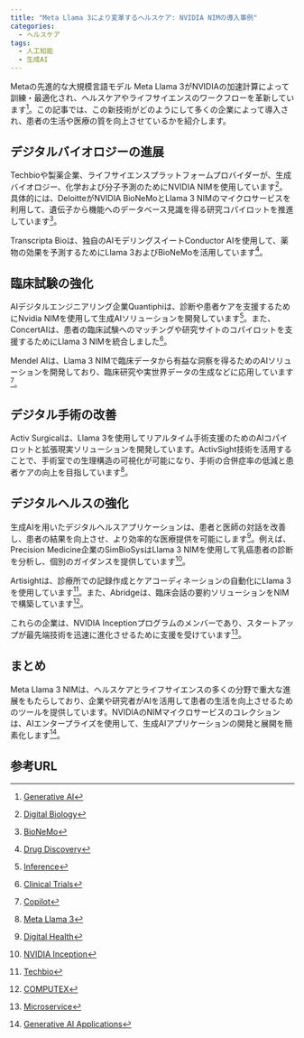 ```yaml
---
title: "Meta Llama 3により変革するヘルスケア: NVIDIA NIMの導入事例"
categories:
  - ヘルスケア
tags:
  - 人工知能
  - 生成AI
---
```

Metaの先進的な大規模言語モデル Meta Llama 3がNVIDIAの加速計算によって訓練・最適化され、ヘルスケアやライフサイエンスのワークフローを革新しています[^1]。この記事では、この新技術がどのようにして多くの企業によって導入され、患者の生活や医療の質を向上させているかを紹介します。

## デジタルバイオロジーの進展
Techbioや製薬企業、ライフサイエンスプラットフォームプロバイダーが、生成バイオロジー、化学および分子予測のためにNVIDIA NIMを使用しています[^2]。 具体的には、DeloitteがNVIDIA BioNeMoとLlama 3 NIMのマイクロサービスを利用して、遺伝子から機能へのデータベース見識を得る研究コパイロットを推進しています[^3]。

Transcripta Bioは、独自のAIモデリングスイートConductor AIを使用して、薬物の効果を予測するためにLlama 3およびBioNeMoを活用しています[^4]。

## 臨床試験の強化
AIデジタルエンジニアリング企業Quantiphiは、診断や患者ケアを支援するためにNvidia NIMを使用して生成AIソリューションを開発しています[^5]。また、ConcertAIは、患者の臨床試験へのマッチングや研究サイトのコパイロットを支援するためにLlama 3 NIMを統合しました[^6]。

Mendel AIは、Llama 3 NIMで臨床データから有益な洞察を得るためのAIソリューションを開発しており、臨床研究や実世界データの生成などに応用しています[^7]。

## デジタル手術の改善
Activ Surgicalは、Llama 3を使用してリアルタイム手術支援のためのAIコパイロットと拡張現実ソリューションを開発しています。ActivSight技術を活用することで、手術室での生理構造の可視化が可能になり、手術の合併症率の低減と患者ケアの向上を目指しています[^8]。

## デジタルヘルスの強化
生成AIを用いたデジタルヘルスアプリケーションは、患者と医師の対話を改善し、患者の結果を向上させ、より効率的な医療提供を可能にします[^9]。例えば、Precision Medicine企業のSimBioSysはLlama 3 NIMを使用して乳癌患者の診断を分析し、個別のガイダンスを提供しています[^10]。

Artisightは、診療所での記録作成とケアコーディネーションの自動化にLlama 3を使用しています[^11]。また、Abridgeは、臨床会話の要約ソリューションをNIMで構築しています[^12]。

これらの企業は、NVIDIA Inceptionプログラムのメンバーであり、スタートアップが最先端技術を迅速に進化させるために支援を受けています[^13]。

## まとめ
Meta Llama 3 NIMは、ヘルスケアとライフサイエンスの多くの分野で重大な進展をもたらしており、企業や研究者がAIを活用して患者の生活を向上させるためのツールを提供しています。NVIDIAのNIMマイクロサービスのコレクションは、AIエンタープライズを使用して、生成AIアプリケーションの開発と展開を簡素化します[^14]。

## 参考URL
[^1]:[Generative AI](https://www.nri.com/jp/knowledge/glossary/lst/sa/generative_ai)
[^2]:[Digital Biology](https://www.digital-biology.co.jp/)
[^3]:[BioNeMo](https://www.nvidia.com/ja-jp/clara/bionemo/)
[^4]:[Drug Discovery](https://www.natureasia.com/ja-jp/nrd)
[^5]:[Inference](https://ejje.weblio.jp/content/inference)
[^6]:[Clinical Trials](https://clinicaltrials.gov/)
[^7]:[Copilot](https://www.microsoft.com/ja-jp/copilot)
[^8]:[Meta Llama 3](https://blogs.nvidia.com/blog/llama-3-nim-healthcare-generative-ai/)
[^9]:[Digital Health](https://digital-healthcare.jp/digital-health/)
[^10]:[NVIDIA Inception](https://eow.alc.co.jp/search?q=inception)
[^11]:[Techbio](https://www.digital-biology.co.jp/)
[^12]:[COMPUTEX](https://www.computextaipei.com.tw/)
[^13]:[Microservice](https://www.redhat.com/ja/topics/microservices#:~:text=%E3%83%9E%E3%82%A4%E3%82%AF%E3%83%AD%E3%82%B5%E3%83%BC%E3%83%93%E3%82%B9%E3%81%AF%E3%80%81%E3%82%BD%E3%83%95%E3%83%88%E3%82%A6%E3%82%A7%E3%82%A2%E9%96%8B%E7%99%BA,%E3%82%BF%E3%82%B9%E3%82%AF%E3%82%92%E5%AE%9F%E8%A1%8C%E3%81%97%E3%81%BE%E3%81%99%E3%80%82)
[^14]:[Generative AI Applications](https://www.nri.com/jp/knowledge/glossary/lst/sa/generative_ai)
